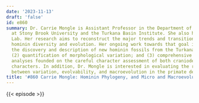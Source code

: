```yaml
---
date: '2023-11-13'
draft: 'false'
id: e860
summary: Dr. Carrie Mongle is Assistant Professor in the Department of Anthropology
  at Stony Brook University and the Turkana Basin Institute. She also heads the Mongle
  Lab. Her research aims to reconstruct the major trends and transitions that characterize
  hominin diversity and evolution. Her ongoing work towards that goal involves (1)
  the discovery and description of new hominin fossils from the Turkana Basin in Kenya;
  (2) quantification of morphological variation; and (3) comprehensive phylogenetic
  analyses founded on the careful character assessment of both craniodental and postcranial
  characters. In addition, Dr. Mongle is interested in evaluating the relationship
  between variation, evolvability, and macroevolution in the primate dentition.
title: '#860 Carrie Mongle: Hominin Phylogeny, and Micro and Macroevolution'
---
```

{{< episode >}}
